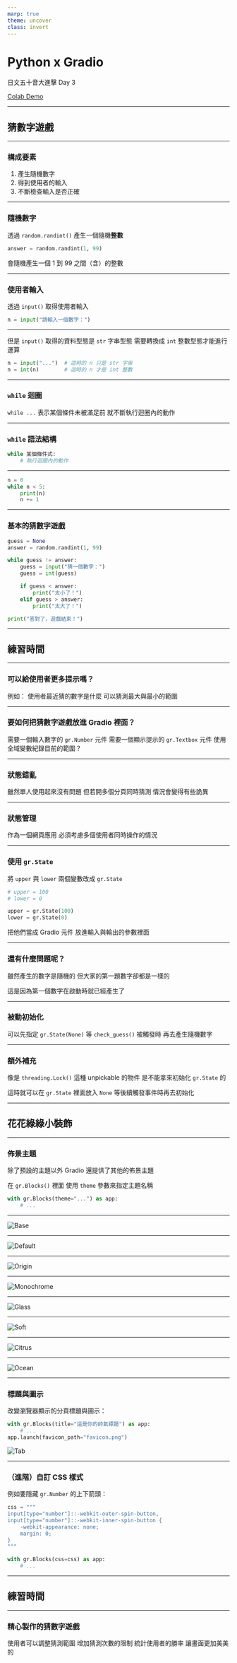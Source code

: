 ```yaml
---
marp: true
theme: uncover
class: invert
---
```


# Python x Gradio

日文五十音大進擊 Day 3

[Colab Demo](https://colab.research.google.com/drive/1zrn-X0GPtWG9C0gwjBEQnJfdHiTgoYBx)

---

## 猜數字遊戲

----

### 構成要素

1. 產生隨機數字
1. 得到使用者的輸入
1. 不斷檢查輸入是否正確

----

### 隨機數字

透過 `random.randint()` 產生一個隨機**整數**

```python
answer = random.randint(1, 99)
```

會隨機產生一個 1 到 99 之間（含）的整數

----

### 使用者輸入

透過 `input()` 取得使用者輸入

```python
n = input("請輸入一個數字：")
```

----

但是 `input()` 取得的資料型態是 `str` 字串型態
需要轉換成 `int` 整數型態才能進行運算

```python
n = input("...")  # 這時的 n 只是 str 字串
n = int(n)        # 這時的 n 才是 int 整數
```

----

### `while` 迴圈

`while ...` 表示某個條件未被滿足前
就不斷執行迴圈內的動作

----

### `while` 語法結構

```python
while 某個條件式:
    # 執行迴圈內的動作
```

----

```python
n = 0
while n < 5:
    print(n)
    n += 1
```

<!-- manim demo -->

----

### 基本的猜數字遊戲

```python
guess = None
answer = random.randint(1, 99)

while guess != answer:
    guess = input("猜一個數字：")
    guess = int(guess)

    if guess < answer:
        print("太小了！")
    elif guess > answer:
        print("太大了！")

print("答對了，遊戲結束！")
```

---

## 練習時間

----

### 可以給使用者更多提示嗎？

例如：
使用者最近猜的數字是什麼
可以猜測最大與最小的範圍

----

### 要如何把猜數字遊戲放進 Gradio 裡面？

需要一個輸入數字的 `gr.Number` 元件
需要一個顯示提示的 `gr.Textbox` 元件
使用全域變數紀錄目前的範圍？

----

### 狀態錯亂

雖然單人使用起來沒有問題
但若開多個分頁同時猜測
情況會變得有些詭異

----

### 狀態管理

作為一個網頁應用
必須考慮多個使用者同時操作的情況

----

### 使用 `gr.State`

將 `upper` 與 `lower` 兩個變數改成 `gr.State`

```python
# upper = 100
# lower = 0

upper = gr.State(100)
lower = gr.State(0)
```

把他們當成 Gradio 元件
放進輸入與輸出的參數裡面

----

### 還有什麼問題呢？

雖然產生的數字是隨機的
但大家的第一題數字卻都是一樣的

這是因為第一個數字在啟動時就已經產生了

----

### 被動初始化

可以先指定 `gr.State(None)`
等 `check_guess()` 被觸發時
再去產生隨機數字

----

### 額外補充

像是 `threading.Lock()` 這種 unpickable 的物件
是不能拿來初始化 `gr.State` 的

這時就可以在 `gr.State` 裡面放入 `None`
等後續觸發事件時再去初始化

---

## 花花綠綠小裝飾

----

### 佈景主題

除了預設的主題以外
Gradio 還提供了其他的佈景主題

在 `gr.Blocks()` 裡面
使用 `theme` 參數來指定主題名稱

```python
with gr.Blocks(theme="...") as app:
    # ...
```

----

![Base](https://i.imgur.com/iXFN0tr.png)

----

![Default](https://i.imgur.com/8PafG9y.png)

----

![Origin](https://i.imgur.com/P0ybGna.png)

----

![Monochrome](https://i.imgur.com/VaoP0l5.png)

----

![Glass](https://i.imgur.com/AV1ngzJ.png)

----

![Soft](https://i.imgur.com/YKso0DN.png)

----

![Citrus](https://i.imgur.com/srOnNSk.png)

----

![Ocean](https://i.imgur.com/Vi2RYU0.png)

----

### 標題與圖示

改變瀏覽器顯示的分頁標題與圖示：

```python
with gr.Blocks(title="這是你的帥氣標題") as app:
    # ...
app.launch(favicon_path="favicon.png")
```

![Tab](https://i.imgur.com/f31X8XU.png)

----

### （進階）自訂 CSS 樣式

例如要隱藏 `gr.Number` 的上下箭頭：

```python
css = """
input[type="number"]::-webkit-outer-spin-button,
input[type="number"]::-webkit-inner-spin-button {
    -webkit-appearance: none;
    margin: 0;
}
"""

with gr.Blocks(css=css) as app:
    # ...
```

---

## 練習時間

----

### 精心製作的猜數字遊戲

使用者可以調整猜測範圍
增加猜測次數的限制
統計使用者的勝率
讓畫面更加美美的
